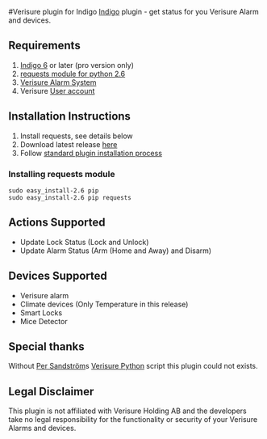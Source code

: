 #Verisure plugin for Indigo
[Indigo](http://www.perceptiveautomation.com/indigo/index.html) plugin - get status for you Verisure Alarm and devices.

## Requirements

1. [Indigo 6](http://www.perceptiveautomation.com/indigo/index.html) or later (pro version only)
2. [requests module for python 2.6](http://docs.python-requests.org/)
3. [Verisure Alarm System](http://www.verisure.com)
4. Verisure [User account](https://mypages.verisure.com)

## Installation Instructions

1. Install requests, see details below
2. Download latest release [here](hhttps://github.com/lindehoff/Indigo-Verisure/releases)
3. Follow [standard plugin installation process](http://bit.ly/1e1Vc7b)

### Installing requests module
```
sudo easy_install-2.6 pip
sudo easy_install-2.6 pip requests
```

## Actions Supported
* Update Lock Status (Lock and Unlock)
* Update Alarm Status (Arm (Home and Away) and Disarm)

## Devices Supported
* Verisure alarm
* Climate devices (Only Temperature in this release)
* Smart Locks
* Mice Detector

## Special thanks
Without [Per Sandström](https://github.com/persandstrom)s [Verisure Python](https://github.com/persandstrom/python-verisure) script this plugin could not exists.

## Legal Disclaimer
This plugin is not affiliated with Verisure Holding AB and the developers take no legal responsibility for the functionality or security of your Verisure Alarms and devices.
